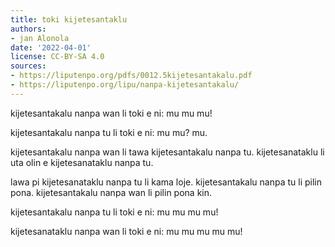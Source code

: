 ```yaml
---
title: toki kijetesantaklu
authors:
- jan Alonola
date: '2022-04-01'
license: CC-BY-SA 4.0
sources:
- https://liputenpo.org/pdfs/0012.5kijetesantakalu.pdf
- https://liputenpo.org/lipu/nanpa-kijetesantakalu/
---
```


kijetesantakalu nanpa wan li toki e ni: mu mu mu!

kijetesantakalu nanpa tu li toki e ni: mu mu? mu.

kijetesantakalu nanpa wan li tawa kijetesantakalu nanpa tu. kijetesanataklu li uta olin e kijetesanataklu nanpa tu.

lawa pi kijetesanataklu nanpa tu li kama loje. kijetesantakalu nanpa tu li pilin pona. kijetesantakalu nanpa wan li pilin pona kin.

kijetesantakalu nanpa tu li toki e ni: mu mu mu mu!

kijetesanataklu nanpa wan li toki e ni: mu mu mu mu mu!